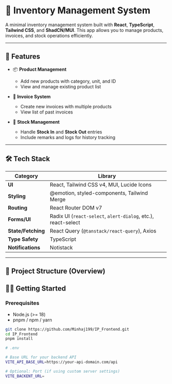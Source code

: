 # 🧾 Inventory Management System

A minimal inventory management system built with **React**, **TypeScript**, **Tailwind CSS**, and **ShadCN/MUI**. This app allows you to manage products, invoices, and stock operations efficiently.

---

## 🚀 Features

- 📦 **Product Management**
  - Add new products with category, unit, and ID
  - View and manage existing product list

- 🧾 **Invoice System**
  - Create new invoices with multiple products
  - View list of past invoices

- 🔁 **Stock Management**
  - Handle **Stock In** and **Stock Out** entries
  - Include remarks and logs for history tracking

---

## 🛠️ Tech Stack

| Category | Library |
|---------|---------|
| **UI** | React, Tailwind CSS v4, MUI, Lucide Icons |
| **Styling** | @emotion, styled-components, Tailwind Merge |
| **Routing** | React Router DOM v7 |
| **Forms/UI** | Radix UI (`react-select`, `alert-dialog`, etc.), react-select |
| **State/Fetching** | React Query (`@tanstack/react-query`), Axios |
| **Type Safety** | TypeScript |
| **Notifications** | Notistack |

---

## 📂 Project Structure (Overview)

## 🧑‍💻 Getting Started

### Prerequisites

- Node.js (>= 18)
- pnpm / npm / yarn

```bash
git clone https://github.com/Minhaj199/IP_Frontend.git
cd IP_Frontend
pnpm install

# .env

# Base URL for your backend API
VITE_API_BASE_URL=https://your-api-domain.com/api

# Optional: Port (if using custom server settings)
VITE_BACKENT_URL=